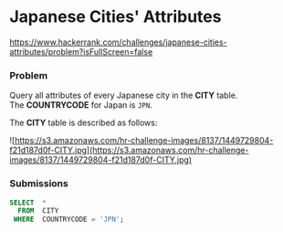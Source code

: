 # Japanese Cities' Attributes

https://www.hackerrank.com/challenges/japanese-cities-attributes/problem?isFullScreen=false

### Problem

Query all attributes of every Japanese city in the **CITY** table. The **COUNTRYCODE** for Japan is `JPN`.

The **CITY** table is described as follows:

![https://s3.amazonaws.com/hr-challenge-images/8137/1449729804-f21d187d0f-CITY.jpg](https://s3.amazonaws.com/hr-challenge-images/8137/1449729804-f21d187d0f-CITY.jpg)

### Submissions

```sql
SELECT  *
  FROM  CITY
 WHERE  COUNTRYCODE = 'JPN';
```